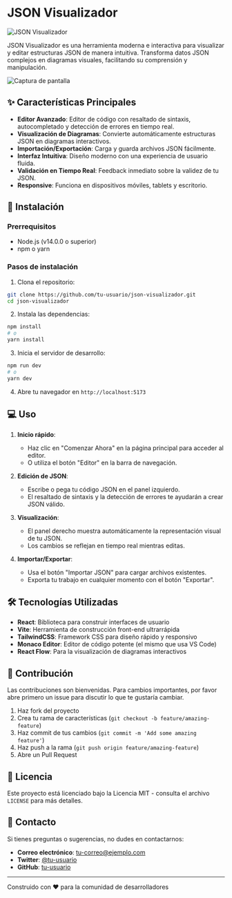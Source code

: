 # JSON Visualizador

![JSON Visualizador](https://img.shields.io/badge/JSON-Visualizador-3b82f6?style=for-the-badge)

JSON Visualizador es una herramienta moderna e interactiva para visualizar y editar estructuras JSON de manera intuitiva. Transforma datos JSON complejos en diagramas visuales, facilitando su comprensión y manipulación.

![Captura de pantalla](https://via.placeholder.com/800x400/111827/3b82f6?text=JSON+Visualizador)

## ✨ Características Principales

- **Editor Avanzado**: Editor de código con resaltado de sintaxis, autocompletado y detección de errores en tiempo real.
- **Visualización de Diagramas**: Convierte automáticamente estructuras JSON en diagramas interactivos.
- **Importación/Exportación**: Carga y guarda archivos JSON fácilmente.
- **Interfaz Intuitiva**: Diseño moderno con una experiencia de usuario fluida.
- **Validación en Tiempo Real**: Feedback inmediato sobre la validez de tu JSON.
- **Responsive**: Funciona en dispositivos móviles, tablets y escritorio.

## 🚀 Instalación

### Prerrequisitos
- Node.js (v14.0.0 o superior)
- npm o yarn

### Pasos de instalación

1. Clona el repositorio:
```bash
git clone https://github.com/tu-usuario/json-visualizador.git
cd json-visualizador
```

2. Instala las dependencias:
```bash
npm install
# o
yarn install
```

3. Inicia el servidor de desarrollo:
```bash
npm run dev
# o
yarn dev
```

4. Abre tu navegador en `http://localhost:5173`

## 💻 Uso

1. **Inicio rápido**:
   - Haz clic en "Comenzar Ahora" en la página principal para acceder al editor.
   - O utiliza el botón "Editor" en la barra de navegación.

2. **Edición de JSON**:
   - Escribe o pega tu código JSON en el panel izquierdo.
   - El resaltado de sintaxis y la detección de errores te ayudarán a crear JSON válido.

3. **Visualización**:
   - El panel derecho muestra automáticamente la representación visual de tu JSON.
   - Los cambios se reflejan en tiempo real mientras editas.

4. **Importar/Exportar**:
   - Usa el botón "Importar JSON" para cargar archivos existentes.
   - Exporta tu trabajo en cualquier momento con el botón "Exportar".

## 🛠️ Tecnologías Utilizadas

- **React**: Biblioteca para construir interfaces de usuario
- **Vite**: Herramienta de construcción front-end ultrarrápida
- **TailwindCSS**: Framework CSS para diseño rápido y responsivo
- **Monaco Editor**: Editor de código potente (el mismo que usa VS Code)
- **React Flow**: Para la visualización de diagramas interactivos

## 🤝 Contribución

Las contribuciones son bienvenidas. Para cambios importantes, por favor abre primero un issue para discutir lo que te gustaría cambiar.

1. Haz fork del proyecto
2. Crea tu rama de características (`git checkout -b feature/amazing-feature`)
3. Haz commit de tus cambios (`git commit -m 'Add some amazing feature'`)
4. Haz push a la rama (`git push origin feature/amazing-feature`)
5. Abre un Pull Request

## 📝 Licencia

Este proyecto está licenciado bajo la Licencia MIT - consulta el archivo `LICENSE` para más detalles.

## 📧 Contacto

Si tienes preguntas o sugerencias, no dudes en contactarnos:

- **Correo electrónico**: [tu-correo@ejemplo.com](mailto:tu-correo@ejemplo.com)
- **Twitter**: [@tu-usuario](https://twitter.com/tu-usuario)
- **GitHub**: [tu-usuario](https://github.com/tu-usuario)

---

Construido con ❤️ para la comunidad de desarrolladores
